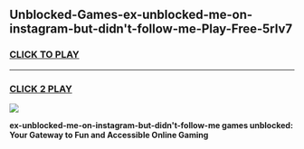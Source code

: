 
## Unblocked-Games-ex-unblocked-me-on-instagram-but-didn't-follow-me-Play-Free-5rlv7
<h3>
<a href="https://premium76.site?title=ex-unblocked-me-on-instagram-but-didn't-follow-me&ref=23A">CLICK TO PLAY</a></h3>
<hr>

<h3>
<a href="https://premium76.site?title=ex-unblocked-me-on-instagram-but-didn't-follow-me&ref=23A">CLICK 2 PLAY</a>
  
</h3>

<a href="https://premium76.site?title=ex-unblocked-me-on-instagram-but-didn't-follow-me&ref=23A"><img src="https://clearcache.store/games.png"></a>


**ex-unblocked-me-on-instagram-but-didn't-follow-me games unblocked: Your Gateway to Fun and Accessible Online Gaming**
